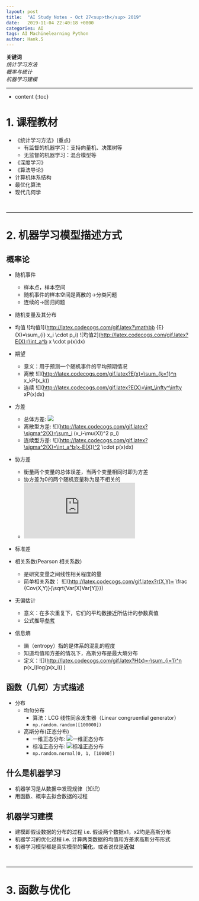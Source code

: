 ```yaml
---
layout: post
title:  "AI Study Notes - Oct 27<sup>th</sup> 2019"
date:   2019-11-04 22:40:18 +0800
categories: AI
tags: AI Machinelearning Python
author: Hank.S
---
```


**关键词**  
*统计学习方法*  
*概率与统计*  
*机器学习建模*


---
* content
{:toc}





# 1. 课程教材    
- 《统计学习方法》(重点)
  - 有监督的机器学习：支持向量机、决策树等
  - 无监督的机器学习：混合模型等   
- 《深度学习》
- 《算法导论》
- 计算机体系结构
- 最优化算法
- 现代几何学

 


 

&nbsp;

---
# 2. 机器学习模型描述方式 
## 概率论
- 随机事件
  - 样本点，样本空间
  - 随机事件的样本空间是离散的->分类问题
  - 连续的->回归问题 
- 随机变量及其分布
- 均值 
![均值1](http://latex.codecogs.com/gif.latex?\mathbb {E}(X)=\sum_{i} x_i \cdot p_i)
![均值2](http://latex.codecogs.com/gif.latex?E(X)=\int_a^b x \cdot p(x)dx)

- 期望
  - 意义：用于预测一个随机事件的平均预期情况
  - 离散 ![](http://latex.codecogs.com/gif.latex?E(x)=\sum_{k=1}^n x_kP(x_k))  
  - 连续 ![](http://latex.codecogs.com/gif.latex?E(X)=\int_\infty^\infty xP(x)dx)  
- 方差
  - 总体方差: ![](http://latex.codecogs.com/gif.latex?\sigma^2=\frac{\sum(X-\mu)^2}{N})  
  - 离散型方差: ![](http://latex.codecogs.com/gif.latex?\sigma^2(X)=\sum_i (x_i-\mu(X))^2 p_i)   
  - 连续型方差: ![](http://latex.codecogs.com/gif.latex?\sigma^2(X)=\int_a^b(x-E(X))^2 \cdot p(x)dx)   
- 协方差
  - 衡量两个变量的总体误差，当两个变量相同时即为方差
  - 协方差为0的两个随机变量称为是不相关的
  - ![](http://latex.codecogs.com/gif.latex?Cov(X,Y)=E((X-E(X))(Y-E(Y))))   
- 标准差  
- 相关系数(Pearson 相关系数)
  - 是研究变量之间线性相关程度的量  
  - 简单相关系数： ![](http://latex.codecogs.com/gif.latex?r(X,Y)= \frac {Cov(X,Y)}{\sqrt{Var[X]Var[Y]}})    

- 无偏估计
  - 意义：在多次重复下，它们的平均数接近所估计的参数真值
  - 公式推导[参考](https://blog.csdn.net/u012370185/article/details/94590902)
- 信息熵
  - 熵（entropy）指的是体系的混乱的程度
  - 知道均值和方差的情况下，高斯分布是最大熵分布
  - 定义：![](http://latex.codecogs.com/gif.latex?H(x)=-\sum_{i=1}^n p(x_i)log(p(x_i)) )    

## 函数（几何）方式描述 
- 分布
  - 均匀分布
    - 算法：LCG 线性同余发生器（Linear congruential generator）
    - `np.random.random([100000])` 
  - 高斯分布(正态分布)
    - 一维正态分布: ![一维正态分布](http://latex.codecogs.com/gif.latex?f(x)=\frac{1}{\sqrt{2\pi}\mu}exp(-\frac{(x-\mu)^2}{2\mu^2}))
    - 标准正态分布: ![标准正态分布](http://latex.codecogs.com/gif.latex?f(x)=\frac{1}{\sqrt{2\pi}}exp(-\frac{x^2}{2})) 
    - `np.random.normal(0, 1, [10000])`    

## 什么是机器学习
- 机器学习是从数据中发现规律（知识） 
- 用函数、概率去拟合数据的过程 
## 机器学习建模
- 建模即假设数据的分布的过程 i.e. 假设两个数据x1，x2均是高斯分布    
- 机器学习的优化过程 i.e. 计算两类数据的均值和方差求高斯分布形式
- 机器学习模型都是真实模型的**简化**，或者说仅是**近似**

&nbsp;

---

# 3. 函数与优化


